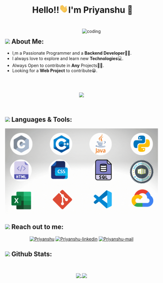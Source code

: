 # <p align="center">️ **Hello!!<img src="./assets/wave.gif" alt="waving hand" width="30px">I'm Priyanshu** 🚀️</p>

</br>
<img align="right" alt="coding" width="250"  src="https://c.tenor.com/_DOBjnGspYAAAAAC/code-coding.gif">

## <img src="https://c.tenor.com/NCRHhqkXrJYAAAAi/programmers-go-internet.gif" width="40" > **About Me:**

- I,m a Passionate Programmer and a **Backend Developer👨‍💻**.
- I always love to explore and learn new **Technologies**💻.
- Always Open to contribute in **Any** Projects👨‍💻.
- Looking for a **Web Project** to contribute😀.

</br>
</br>
<p align="center">
   <img align="center" src="https://github-readme-streak-stats.herokuapp.com?user=priyanshumaurya007&theme=nightowl&date_format=M%20j%5B%2C%20Y%5D"/>
</p>

</br>

## <img src="https://media.giphy.com/media/j2pOGeGYKe2xCCKwfi/giphy.gif" width="40"> **Languages & Tools:**

<p align="center">
 <img align="center" src="./assets/language.gif" alt="html"/>
</p>

## <img src="https://media.giphy.com/media/LnQjpWaON8nhr21vNW/giphy.gif" width="40"> **Reach out to me:**

<p align="center">
<a href="https://www.linkedin.com/in/priyanshumaurya//" target="blank"><img align="center" src="https://img.shields.io/badge/-LinkedIn-0e76a8?logoWidth=40style=flat-square&logo=Linkedin&logoColor=white" alt="Priyanshu" /></a>
<a href="https://github.com/priyanshumaurya007" target="blank"><img align="center" src="https://img.shields.io/badge/Website-3b5998?logoWidth=40style=flat-square&logo=google-chrome&logoColor=white" alt="Priyanshu-linkedin" /></a>
<!-- <a href="https://twitter.com/prrvishal" target="blank"><img align="center" src="https://img.shields.io/badge/-Twitter-00acee?logoWidth=40style=flat-square&logo=Twitter&logoColor=white" alt="Priyanshu" /></a> -->
<a href="mailto:priyanshumaurya007@gmail.com" target="blank"><img align="center" src="https://img.shields.io/badge/-Gmail-EA4335?logoWidth=40style=flat-square&logo=Gmail&logoColor=white" alt="Priyanshu-mail" /></a>

</p>

## <img src="https://media.giphy.com/media/ZCN6F3FAkwsyOGU2RS/giphy.gif" width="40"> **Github Stats:**

</br>
<p align="center">
 <a href="https://github.com/priyanshumaurya007">
  <img width="430" align="center" src="https://github-readme-stats.vercel.app/api?username=priyanshumaurya007&show_icons=true&theme=radical&count_private=true">
 </a>

 <a href="https://github.com/priyanshumaurya007/github-readme-stats">
   <img align="center" src="https://github-readme-stats.anuraghazra1.vercel.app/api/top-langs/?username=priyanshumaurya007&layout=compact&theme=radical&langs_count=6" />
 </a>
</p>
